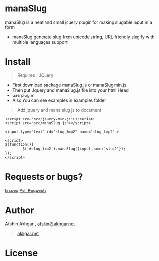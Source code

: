 # manaSlug
manaSlug is a neat and small jquery plugin for making slugable input in a form

* manaSlug generate slug from unicode string, URL-friendly slugify with multiple languages support.



# Install
> Requires : JQuery
* First download package manaSlug.js or manaSlug.min.js 
* Then put Jquery and manaSlug.js file into your html Head
* use plug in 
* Also You can see examples in examples folder
> Add jquery and mana slug js to document
> 

```
<script src="src/jquery.min.js"></script>
<script src="src/manaSlug.js"></script>
```

`<input type="text" id="slug_tmp2" name="slug_tmp2" >`
```
<script>
$(function(){
        $('#slug_tmp2').manaSlug({input_name:'slug2'});
});
</script>
```


# Requests or bugs?
[Issues](https://github.com/afshinpersian/manaSlug/issues)
[Pull Requests](https://github.com/afshinpersian/manaSlug/pulls)

# Author
Afshin Akhgar , afshin@akhgar.net
> [akhgar.net](http://akhgar.net)

# License


